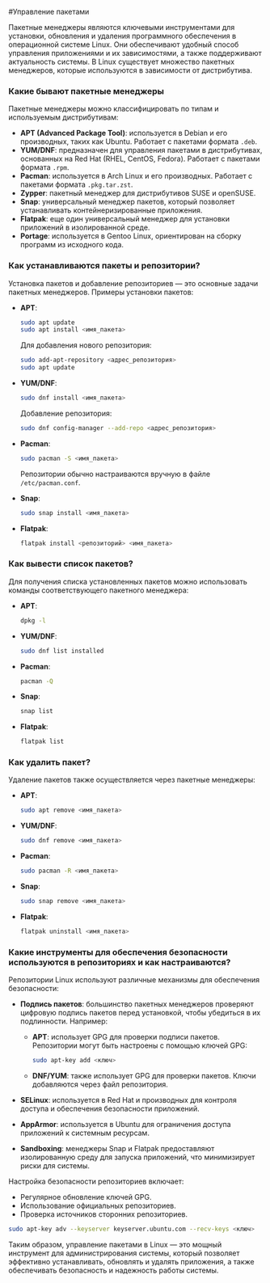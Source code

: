 #Управление пакетами

Пакетные менеджеры являются ключевыми инструментами для установки, обновления и удаления программного обеспечения в операционной системе Linux. Они обеспечивают удобный способ управления приложениями и их зависимостями, а также поддерживают актуальность системы. В Linux существует множество пакетных менеджеров, которые используются в зависимости от дистрибутива.

### Какие бывают пакетные менеджеры
Пакетные менеджеры можно классифицировать по типам и используемым дистрибутивам:

- **APT (Advanced Package Tool)**: используется в Debian и его производных, таких как Ubuntu. Работает с пакетами формата `.deb`.
- **YUM/DNF**: предназначен для управления пакетами в дистрибутивах, основанных на Red Hat (RHEL, CentOS, Fedora). Работает с пакетами формата `.rpm`.
- **Pacman**: используется в Arch Linux и его производных. Работает с пакетами формата `.pkg.tar.zst`.
- **Zypper**: пакетный менеджер для дистрибутивов SUSE и openSUSE.
- **Snap**: универсальный менеджер пакетов, который позволяет устанавливать контейнеризированные приложения.
- **Flatpak**: еще один универсальный менеджер для установки приложений в изолированной среде.
- **Portage**: используется в Gentoo Linux, ориентирован на сборку программ из исходного кода.

### Как устанавливаются пакеты и репозитории?
Установка пакетов и добавление репозиториев — это основные задачи пакетных менеджеров. Примеры установки пакетов:

- **APT**:
  ```bash
  sudo apt update
  sudo apt install <имя_пакета>
  ```
  Для добавления нового репозитория:
  ```bash
  sudo add-apt-repository <адрес_репозитория>
  sudo apt update
  ```
  
- **YUM/DNF**:
  ```bash
  sudo dnf install <имя_пакета>
  ```
  Добавление репозитория:
  ```bash
  sudo dnf config-manager --add-repo <адрес_репозитория>
  ```
  
- **Pacman**:
  ```bash
  sudo pacman -S <имя_пакета>
  ```
  Репозитории обычно настраиваются вручную в файле `/etc/pacman.conf`.

- **Snap**:
  ```bash
  sudo snap install <имя_пакета>
  ```

- **Flatpak**:
  ```bash
  flatpak install <репозиторий> <имя_пакета>
  ```

### Как вывести список пакетов?
Для получения списка установленных пакетов можно использовать команды соответствующего пакетного менеджера:

- **APT**:
  ```bash
  dpkg -l
  ```
- **YUM/DNF**:
  ```bash
  sudo dnf list installed
  ```
- **Pacman**:
  ```bash
  pacman -Q
  ```
- **Snap**:
  ```bash
  snap list
  ```
- **Flatpak**:
  ```bash
  flatpak list
  ```

### Как удалить пакет?
Удаление пакетов также осуществляется через пакетные менеджеры:

- **APT**:
  ```bash
  sudo apt remove <имя_пакета>
  ```
- **YUM/DNF**:
  ```bash
  sudo dnf remove <имя_пакета>
  ```
- **Pacman**:
  ```bash
  sudo pacman -R <имя_пакета>
  ```
- **Snap**:
  ```bash
  sudo snap remove <имя_пакета>
  ```
- **Flatpak**:
  ```bash
  flatpak uninstall <имя_пакета>
  ```

### Какие инструменты для обеспечения безопасности используются в репозиториях и как настраиваются?
Репозитории Linux используют различные механизмы для обеспечения безопасности:

- **Подпись пакетов**: большинство пакетных менеджеров проверяют цифровую подпись пакетов перед установкой, чтобы убедиться в их подлинности. Например:
  - **APT**: использует GPG для проверки подписи пакетов. Репозитории могут быть настроены с помощью ключей GPG:
    ```bash
    sudo apt-key add <ключ>
    ```
  - **DNF/YUM**: также использует GPG для проверки пакетов. Ключи добавляются через файл репозитория.
  
- **SELinux**: используется в Red Hat и производных для контроля доступа и обеспечения безопасности приложений.
- **AppArmor**: используется в Ubuntu для ограничения доступа приложений к системным ресурсам.
- **Sandboxing**: менеджеры Snap и Flatpak предоставляют изолированную среду для запуска приложений, что минимизирует риски для системы.

Настройка безопасности репозиториев включает:

- Регулярное обновление ключей GPG.
- Использование официальных репозиториев.
- Проверка источников сторонних репозиториев.

```bash
sudo apt-key adv --keyserver keyserver.ubuntu.com --recv-keys <ключ>
```

Таким образом, управление пакетами в Linux — это мощный инструмент для администрирования системы, который позволяет эффективно устанавливать, обновлять и удалять приложения, а также обеспечивать безопасность и надежность работы системы.


